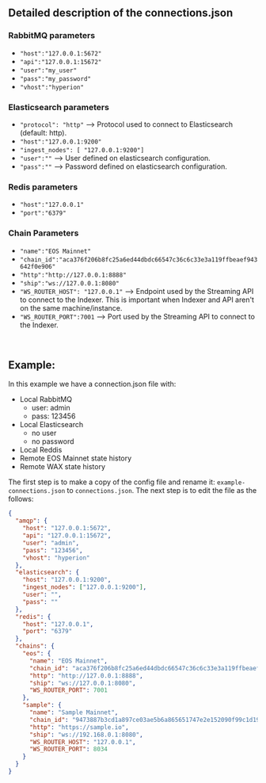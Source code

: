 ## Detailed description of the connections.json

### RabbitMQ parameters
   - `"host":"127.0.0.1:5672"`
   - `"api":"127.0.0.1:15672"`
   - `"user":"my_user"`
   - `"pass":"my_password"`
   - `"vhost":"hyperion"`
  
### Elasticsearch parameters
   - `"protocol": "http"` --> Protocol used to connect to Elasticsearch (default: http).
   - `"host":"127.0.0.1:9200"`
   - `"ingest_nodes": [ "127.0.0.1:9200"]` 
   - `"user":""` --> User defined on elasticsearch configuration.
   - `"pass":""` --> Password defined on elasticsearch configuration.
   
### Redis parameters
   - `"host":"127.0.0.1"`
   - `"port":"6379"`

### Chain Parameters
   - `"name":"EOS Mainnet"`
   - `"chain_id":"aca376f206b8fc25a6ed44dbdc66547c36c6c33e3a119ffbeaef943642f0e906"`
   - `"http":"http://127.0.0.1:8888"`
   - `"ship":"ws://127.0.0.1:8080"`
   - `"WS_ROUTER_HOST": "127.0.0.1"` --> Endpoint used by the Streaming API to connect to the Indexer. This is important when Indexer and API aren't on the same machine/instance.
   - `"WS_ROUTER_PORT":7001` --> Port used by the Streaming API to connect to the Indexer.
   
   <br>
   
## Example:
In this example we have a connection.json file with:

  - Local RabbitMQ
      - user: admin
      - pass: 123456
  - Local Elasticsearch
      - no user
      - no password
  - Local Reddis
  - Remote EOS Mainnet state history
  - Remote WAX state history

The first step is to make a copy of the config file and rename it: `example-connections.json` to `connections.json`.
The next step is to edit the file as the follows:

````json
{
  "amqp": {
    "host": "127.0.0.1:5672",
    "api": "127.0.0.1:15672",
    "user": "admin",
    "pass": "123456",
    "vhost": "hyperion"
  },
  "elasticsearch": {
    "host": "127.0.0.1:9200",
    "ingest_nodes": ["127.0.0.1:9200"],
    "user": "",
    "pass": ""
  },
  "redis": {
    "host": "127.0.0.1",
    "port": "6379"
  },
  "chains": {
    "eos": {
      "name": "EOS Mainnet",
      "chain_id": "aca376f206b8fc25a6ed44dbdc66547c36c6c33e3a119ffbeaef943642f0e906",
      "http": "http://127.0.0.1:8888",
      "ship": "ws://127.0.0.1:8080",
      "WS_ROUTER_PORT": 7001
    },
    "sample": {
      "name": "Sample Mainnet",
      "chain_id": "9473887b3cd1a897ce03ae5b6a865651747e2e152090f99c1d19d4adf73238fas",
      "http": "https://sample.io",
      "ship": "ws://192.168.0.1:8080",
      "WS_ROUTER_HOST": "127.0.0.1",
      "WS_ROUTER_PORT": 8034
    }
  }
}
````
